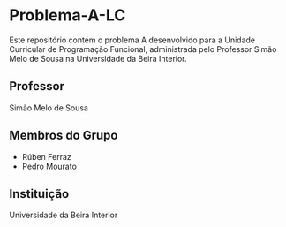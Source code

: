 # Problema-A-LC

Este repositório contém o problema A desenvolvido para a Unidade Curricular de Programação Funcional, administrada pelo Professor Simão Melo de Sousa na Universidade da Beira Interior.

## Professor
Simão Melo de Sousa

## Membros do Grupo
- Rúben Ferraz
- Pedro Mourato

## Instituição
Universidade da Beira Interior

